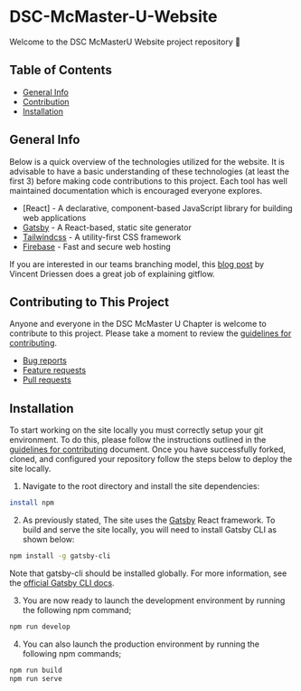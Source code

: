 # DSC-McMaster-U-Website

Welcome to the DSC McMasterU Website project repository :wave:

## Table of Contents

- [General Info](#General-Info)
- [Contribution](#Contributing-to-This-Project)
- [Installation](#Installation)

## General Info

Below is a quick overview of the technologies utilized for the website. It is advisable to have a basic understanding of these technologies (at least the first 3) before making code contributions to this project. Each tool has well maintained documentation which is encouraged everyone explores.

- [React] - A declarative, component-based JavaScript library for building web applications
- [Gatsby](https://www.gatsbyjs.com/) - A React-based, static site generator
- [Tailwindcss](https://tailwindcss.com/) - A utility-first CSS framework
- [Firebase](https://firebase.google.com/products/hosting) - Fast and secure web hosting

If you are interested in our teams branching model, this [blog post](https://nvie.com/posts/a-successful-git-branching-model/) by Vincent Driessen does a great job of explaining gitflow.

## Contributing to This Project

Anyone and everyone in the DSC McMaster U Chapter is welcome to contribute to this project. Please take a moment to
review the [guidelines for contributing](CONTRIBUTING.md).

- [Bug reports](CONTRIBUTING.md#bugs)
- [Feature requests](CONTRIBUTING.md#features)
- [Pull requests](CONTRIBUTING.md#pull-requests)

## Installation

To start working on the site locally you must correctly setup your git environment. To do this, please follow the instructions outlined in the [guidelines for contributing](CONTRIBUTING.md) document. Once you have successfully forked, cloned, and configured your repository follow the steps below to deploy the site locally.

1. Navigate to the root directory and install the site dependencies:

```bash
install npm
```

2. As previously stated, The site uses the [Gatsby](https://www.gatsbyjs.com/) React framework. To build and serve the site locally, you will need to install Gatsby CLI as shown below:

```bash
npm install -g gatsby-cli
```

Note that gatsby-cli should be installed globally. For more information, see the
[official Gatsby CLI docs](https://www.gatsbyjs.com/docs/gatsby-cli/).

3. You are now ready to launch the development environment by running the following npm command;

```bash
npm run develop
```

4. You can also launch the production environment by running the following npm commands;

```bash
npm run build
npm run serve
```
